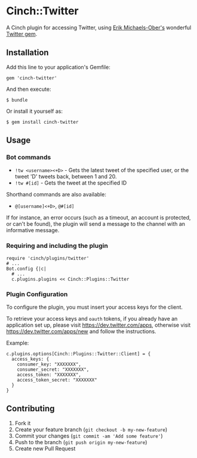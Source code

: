 # Cinch::Twitter

A Cinch plugin for accessing Twitter, using [Erik Michaels-Ober's](https://github.com/sferik/) wonderful [Twitter gem](https://github.com/sferik/twitter).

## Installation

Add this line to your application's Gemfile:

    gem 'cinch-twitter'

And then execute:

    $ bundle

Or install it yourself as:

    $ gem install cinch-twitter

## Usage

### Bot commands

* `!tw <username><+D>` - Gets the latest tweet of the specified user, or the tweet 'D' tweets back, between 1 and 20.
* `!tw #[id]` - Gets the tweet at the specified ID

Shorthand commands are also available: 
* `@[username]<+D>`, `@#[id]`

If for instance, an error occurs (such as a timeout, an account is protected, or can't be found), the plugin will send a message to the channel with an informative message.

### Requiring and including the plugin
    require 'cinch/plugins/twitter'
    # ...
    Bot.config {|c|
      # ...
      c.plugins.plugins << Cinch::Plugins::Twitter

### Plugin Configuration

To configure the plugin, you must insert your access keys for the client.

To retrieve your access keys and `oauth` tokens, if you already have an application set up, please visit https://dev.twitter.com/apps, otherwise visit https://dev.twitter.com/apps/new and follow the instructions.

Example:

    c.plugins.options[Cinch::Plugins::Twitter::Client] = { 
      access_keys: { 
        consumer_key: "XXXXXXX", 
        consumer_secret: "XXXXXXX", 
        access_token: "XXXXXXX", 
        access_token_secret: "XXXXXXX" 
      } 
    }

## Contributing

1. Fork it
2. Create your feature branch (`git checkout -b my-new-feature`)
3. Commit your changes (`git commit -am 'Add some feature'`)
4. Push to the branch (`git push origin my-new-feature`)
5. Create new Pull Request
